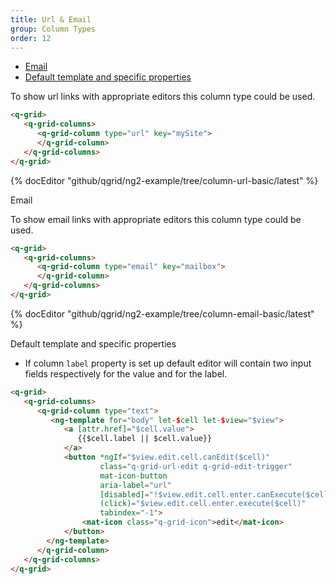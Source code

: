 ```yaml
---
title: Url & Email
group: Column Types
order: 12
---
```

- [Email](#email)
- [Default template and specific properties](#default-template-and-specific-properties)

To show url links with appropriate editors this column type could be used.

```html
<q-grid>
   <q-grid-columns>
      <q-grid-column type="url" key="mySite">
      </q-grid-column>
   </q-grid-columns>
</q-grid>
```

{% docEditor "github/qgrid/ng2-example/tree/column-url-basic/latest" %}

<a name="#email">
   Email
</a>

To show email links with appropriate editors this column type could be used. 

```html
<q-grid>
   <q-grid-columns>
      <q-grid-column type="email" key="mailbox">
      </q-grid-column>
   </q-grid-columns>
</q-grid>
```

{% docEditor "github/qgrid/ng2-example/tree/column-email-basic/latest" %}

<a name="#default-template-and-specific-properties">
   Default template and specific properties
</a>

* If column `label` property is set up default editor will contain two input fields respectively for the value and for the label.

```html
<q-grid>
   <q-grid-columns>
      <q-grid-column type="text">
         <ng-template for="body" let-$cell let-$view="$view">	
            <a [attr.href]="$cell.value">
               {{$cell.label || $cell.value}}
            </a>
            <button *ngIf="$view.edit.cell.canEdit($cell)"
                    class="q-grid-url-edit q-grid-edit-trigger"
                    mat-icon-button
                    aria-label="url"                    
                    [disabled]="!$view.edit.cell.enter.canExecute($cell)"
                    (click)="$view.edit.cell.enter.execute($cell)"
                    tabindex="-1">
                <mat-icon class="q-grid-icon">edit</mat-icon>
            </button>         
        </ng-template>
      </q-grid-column>
   </q-grid-columns>
</q-grid>
```